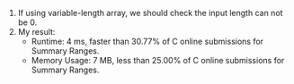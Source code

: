 1. If using variable-length array, we should check the input length can not be 0.
2. My result:
   - Runtime: 4 ms, faster than 30.77% of C online submissions for Summary Ranges.
   - Memory Usage: 7 MB, less than 25.00% of C online submissions for Summary Ranges.